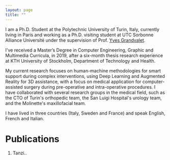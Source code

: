 ```yaml
---
layout: page
title: ""
---
```


I am a Ph.D. Student at the Polytechnic University of Turin, Italy, currently living in Paris and working as a Ph.D. visiting student at UTC Sorbonne Alliance Université under the supervision of Prof. [Yves Grandvalet](https://scholar.google.com/citations?user=ZX9LE3QAAAAJ&hl=en).

I've received a Master’s Degree in Computer Engineering, Graphic and Multimedia Curricula, in 2019, after a six-month thesis research experience at KTH University of Stockholm, Department of Technology and Health. 

My current research focuses on human-machine methodologies for smart support during complex interventions, using Deep Learning and Augmented Reality for 3D assistance, with a focus on medical application for computer-assisted surgery during pre-operative and intra-operative procedures. I have collaborated with several research groups in the medical field, such as the CTO of Turin's orthopedic team, the San Luigi Hospital's urology team, and the Molinette's maxillofacial team. 

I have lived in three countries (Italy, Sweden and France) and speak English, French and Italian.

# Publications

1. Tanzi..
